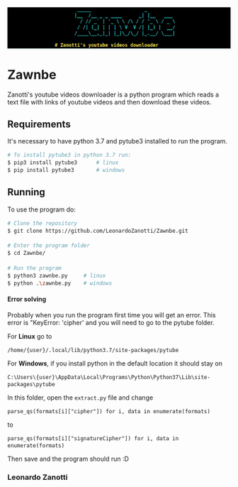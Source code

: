 <img src="./img/zawnbe.png" alt="Zawnbe.png"/>

# Zawnbe
Zanotti's youtube videos downloader is a python program which reads a text file with links of youtube videos and then download these videos.

## Requirements
It's necessary to have python 3.7 and pytube3 installed to run the program.
```bash
# To install pytube3 in python 3.7 run:
$ pip3 install pytube3      # linux
$ pip install pytube3       # windows
```

## Running
To use the program do:
```bash
# Clone the repository
$ git clone https://github.com/LeonardoZanotti/Zawnbe.git

# Enter the program folder
$ cd Zawnbe/

# Run the program
$ python3 zawnbe.py     # linux
$ python .\zawnbe.py    # windows
```

#### Error solving
Probably when you run the program first time you will get an error.
This error is "KeyError: 'cipher' and you will need to go to the pytube folder.

For **Linux** go to

    /home/{user}/.local/lib/python3.7/site-packages/pytube

For **Windows**, if you install python in the default location it should stay on

	C:\Users\{user}\AppData\Local\Programs\Python\Python37\Lib\site-packages\pytube


In this folder, open the `extract.py` file and change 

    parse_qs(formats[i]["cipher"]) for i, data in enumerate(formats)

to

    parse_qs(formats[i]["signatureCipher"]) for i, data in enumerate(formats)

Then save and the program should run :D

### Leonardo Zanotti
